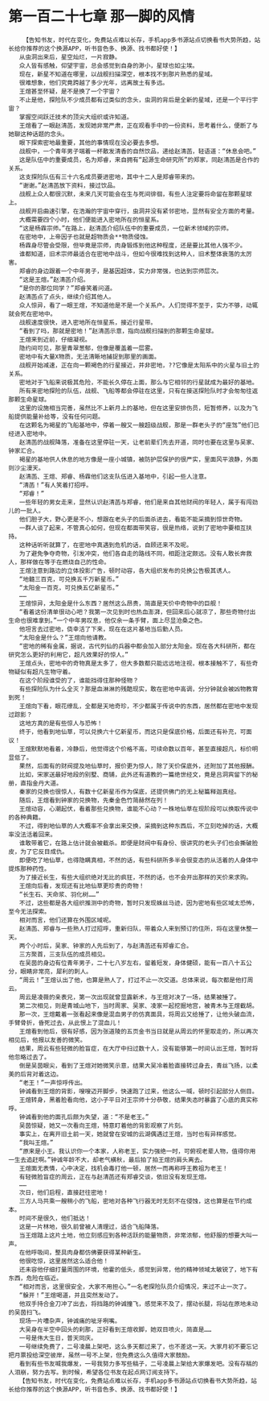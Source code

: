 # 第一百二十七章 那一脚的风情
        【告知书友，时代在变化，免费站点难以长存，手机app多书源站点切换看书大势所趋，站长给你推荐的这个换源APP，听书音色多、换源、找书都好使！】
       从虫洞出来后，星空灿烂，一片寂静。
       众人皆有感触，仰望宇宙，总会感觉到自身的渺小，星球也如尘埃。
       现在，新星不知道在哪里，以战舰扫描深空，根本找不到那片熟悉的星域。
       很难想象，他们究竟跨越了多少光年，远离故土有多远。
       王煊甚至怀疑，是不是换了一个宇宙？
       不止是他，探险队不少成员都有过类似的念头，虫洞的背后是全新的星域，还是一个平行宇宙？
       掌握空间跃迁技术的顶尖大组织或许知道。
       王煊看了一眼赵清菡，发现她非常严肃，正在观看手中的一份资料，思考着什么，便断了与她聊这种话题的念头。
       眼下探索密地最重要，其他的事情现在没必要去多想。
       战舰中，一个青年男子端着一杯散发清香的自然饮品，递给赵清菡，轻语道：“休息会吧。”
       这是队伍中的重要成员，名为郑睿，来自拥有“起源生命研究所”的郑家，同赵清菡是合作的关系。
       这支探险队伍有三十六名成员要进密地，其中十二人是郑睿带来的。
       “谢谢。”赵清菡放下资料，接过饮品。
       战舰上众人都很沉默，未来几天可能会在生与死间徘徊，有些人注定要将命留在那颗星球上。
       战舰开启曲速引擎，在浩瀚的宇宙中穿行，虫洞并没有紧邻密地，显然有安全方面的考量。
       大概需要四个小时，他们便能进入密地所在的恒星系。
       “这是杨霖宗师。”在路上，赵清菡介绍队伍中的重要成员，一位新术领域的宗师。
       在密地中，上帝因子也就是超物质会**物质侵蚀。
       杨霖身尽管会受限，但毕竟是宗师，肉身锻炼到他这种程度，还是要比其他人强不少。
       谁都知道，旧术宗师最适合在密地中战斗，但如今很难找到这种人，旧术整体衰落的太厉害。
       郑睿的身边跟着一个中年男子，是基因超体，实力非常强，也达到宗师层次。
       “这是王煊。”赵清菡介绍。
       “是你的那位同学？”郑睿笑着问道。
       赵清菡点了点头，继续介绍其他人。
       众人惊异，看了一眼王煊，不知道他是不是一个关系户。人们觉得不至于，实力不够，动辄就会死在密地中。
       战舰速度很快，进入密地所在恒星系，接近行星带。
       “看到了吗，那就是密地！”赵清菡示意，指向战舰扫描到的那颗生命星球。
       王煊来到近前，仔细凝视。
       隐约间可见，那里青翠葱郁，但像是覆盖着一层雾。
       密地中有大量X物质，无法清晰地捕捉到那里的画面。
       战舰开始减速，正在向一颗褐色的行星接近，并非密地，??它像是太阳系中的火星与旧土的关系。
       密地对于飞船来说极其危险，不能长久停在上面，那么与它相邻的行星就成为最好的基地。
       所有来密地探险的队伍，战舰、飞船等都会停驻在这里，只有在接送探险队时才会匆匆往返那颗生命星球。
       这里的设施相当完善，虽然比不上新月上的基地，但在这里安排伤员，短暂修养，以及为飞船提供能量补给等，没有任何问题。
       在这颗名为褐星的飞船基地中，停着一艘又一艘超级战舰，那是一群老头子的“座驾”他们已经进入密地中。
       赵清菡的战舰降落，准备在这里停驻一天，让老前辈们先去开道，同时也要在这里与吴家、钟家汇合。
       褐星的基地供人休息的地方像是一座小城镇，被防护层保护的很严实，里面风平浪静，外面则沙尘漫天。
       赵清菡、王煊、郑睿、杨霖他们这支队伍进入基地中，引起一些人注意。
       “清菡！”有人笑着打招呼。
       “郑睿！”
       一些年轻的男女走来，显然认识赵清菡与郑睿，他们是来自其他财阀的年轻人，属于有闯劲儿的一批人。
       他们胆子大，野心更是不小，想跟在老头子的后面杀进去，看能不能采摘到惊世奇物。
       一群人谈了起来，不管真心如何，但现在都面带笑容，很是热络，说到了密地中要相互扶持。
       这种话听听就算了，在密地中真遇到危机的话，自顾还来不及呢。
       为了避免争夺奇物，引发冲突，他们各自走的路线不同，相距注定颇远。没有人敢长奔救人，那样做在等于在燃烧自己的性命。
       王煊注意到路边的立体投影广告，顿时动容，各大组织发布的兑换公告极其诱人。
       “地髓三百克，可兑换五千万新星币。”
       “太阳金一百克，可兑换五亿新星币。”
       ……
       王煊惊异，太阳金是什么东西？居然这么昂贵，简直是天价中奇物中的巨舰！
       “看着这份清单很动心吧？我第一次见到时也热血澎湃，但回来后心就凉了，那些奇物付出生命也很难拿到。”一个中年男叹息，他仅余一条手臂，面上尽显沧桑之色。
       他坦言去过密地，侥幸活了下来，现在在这片基地当后勤人员。
       “太阳金是什么？”王煊向他请教。
       “密地的稀有金属，据说，古代列仙的兵器中都会加入部分太阳金。现在各大科研所，都在研究怎么更好的利用它，超凡效果好的惊人。”
       王煊点头，密地中的奇物真是太多了，但大多数都只能远远地注视，根本接触不了，有些奇物疑似有超凡生物守着。
       在这个阶段谁受的了，谁能挡得住那种怪物？
       有些探险队为什么全灭？那是血淋淋的残酷现实，敢在密地中高调，分分钟就会被凶物教育到死！
       王煊向下看，眼花缭乱，全都是天地奇珍，不少都属于传说中的东西，居然都在密地中发现过踪影？
       这地方真的是有些惊人与恐怖！
       终于，他看到地仙草，可以兑换六十亿新星币，而这只是保底价格，后面还有补充，可面议！
       王煊默默地看着，冷静后，他觉得这个价格不高，可续命数以百年，甚至直接超凡，标价明显低了。
       果然，后面有的财阀提及地仙草时，报价更为惊人，除了天价保底外，还附加了其他报酬。
       比如，宋家送最好地段的别墅、商铺，此外还有道教的一篇绝世经文，竟是吕洞宾留下的秘册，直指金丹大道。
       秦家的兑换也很惊人，有数十亿新星币作为保底，还提供佛门的无上秘篇释迦真经。
       随后，王煊看到钟家的兑换物，先秦金色竹简赫然在列！
       王煊动容，心潮起伏，看着那些兑换物，谁能不心动？一株地仙草在现阶段可以换取传说中的各种典籍。
       不过，得到地仙草的人大概率不会拿出来交换，采摘到这种东西后，不立刻吃掉的话，大概率没法活着回来。
       谁敢带着它，在路上估计就会被截杀。即便是财阀中有身份、很讲究的老头子们也会撕破脸皮，为了它反目成仇。
       即便吃了地仙草，也得隐瞒真相，不然的话，有些科研所多半会很变态的从活着的人身体中提炼那种药性。
       为了接近长生，有些大组织绝对无比的疯狂，不然的话，也不会开出那样的天价来求购。
       王煊向后看，发现还有比地仙草更珍贵的奇物！
       “长生石、天命浆、羽化树……”
       不过，这些都是各大组织推测中的奇物，暂时只发现蛛丝马迹，因为密地有些区域太恐怖，至今无法探索。
       相对而言，他们还算在外围区域呢。
       赵清菡、郑睿与一些熟人打过招呼，重新归队，带着众人来到预订的住所，将在这里休整一天。
       两个小时后，吴家、钟家的人先后到了，与赵清菡还有郑睿汇合。
       三方聚首，三支队伍的成员相见。
       在吴茵的身边有位青年男子，二十七八岁左右，留着短发，身体健硕，能有一百八十五公分，眼睛非常亮，犀利的刺人。
       “周云！”王煊认出了他，也算是熟人了，打过不止一次交道。总体来说，每次都是他打周云。
       周云是凌薇的亲表兄，第一次出现就曾显露新术，与王煊对决了一场，结果被捶了。
       第二次相见，则是青城山地下，当时周家、吴家、凌家一起挖掘地宫，被青木与王煊截胡。
       那一次，王煊戴着一张看起来像是混血男子的仿真面具，将周云又给捶了，让他头破血流，手臂骨折，昏死过去，从此恨上了混血儿！
       王煊看到他后，很有好感，因为张道陵的五页金书当日就是从周云的怀里取走的，所以再次相见后，他报以友善的微笑。
       结果，周云有些轻微的脸盲症，在大厅中扫过数十人，没有能够第一时间认出王煊，暂时将他忽略过去了。
       倒是吴茵眼尖，看到了王煊对她微笑示意，结果大吴冷着脸直接转过身去，青丝飞扬，以柔美的后背对着这边。
       “老王！”一声惊呼传出。
       钟诚看到王煊的背影，嗖嗖迈开脚步，快速跑了过来，他这么一喊，顿时引起部分人侧目。
       王煊转身，黑着脸看向他，这小子平日对王宗师十分恭敬，结果失态时暴露了心底的真实称呼。
       钟诚看到他的面孔后颇为失望，道：“不是老王。”
       吴茵惊疑，她又一次看向王煊，特意盯着他的背影观察了片刻。
       事实上，在离开旧土前一天，她就曾在安城的云湖偶遇过王煊，当时也有异样感觉。
       “我叫王煊。”
       “原来是小王。我认识你一个本家，人称老王，实力强绝一时，可俯视老辈人物，值得你用一生去追赶啊。”钟诚年龄不大，却老气横秋，最后拍了拍王煊的肩头离去。
       王煊面无表情，心中决定，找机会毒打他一顿，居然一而再称呼王教祖为老王！
       有轻微脸盲症的周云，正在与赵清菡还有郑睿交谈，依旧没有发现王煊。
       ……
       次日，他们启程，直接赶往密地！
       三方人马共乘一艘稍小的飞船，密地对各种飞行器无时无刻不在侵蚀，这也算是在节约成本。
       时间不是很久，他们抵达！
       这是一片林地，很久前曾被人清理过，适合飞船降落。
       当王煊踏上这片土地，他立刻感应到各种活跃的能量物质，非常浓郁，他舒服的想要大叫一声。
       在他呼吸间，整具肉身都仿佛要获得某种新生。
       他很吃惊，这里居然这么适合他！
       还未容他仔细打量周围的环境，他霍的低头，感觉到异常，他的精神领域太敏锐了，地下有东西，危险在临近。
       “相对而言，这里很安全，大家不用担心。”一名老探险队员介绍情况，来过不止一次了。
       “躲开！”王煊喝道，并且突然发动了。
       他双手持合金刀冲了出去，将挡路的钟诚撞飞，感觉来不及了，摆动长腿，将站在原地未动的吴茵扫飞。
       现场一片嘈杂声，钟诚痛的呲牙咧嘴。
       大吴身在半空中回头的刹那，正好看到王煊收脚，她双目喷火，简直是……
       一号是伟大生日，普天同庆。
       一号继续免费了，二号凌晨上架吧，这么多天都过来了，也不差这一天。大家月初不要忘记把月票投给深空彼岸，虽然一号不上架，但免费这么久值得大家鼓励。
       看到有些书友喊我爆发，一号我努力多写些稿子，二号凌晨上架给大家爆发吧。没有存稿的人泪崩，努力去写。到时候，希望各位书友在起点网订阅支持下。
       【告知书友，时代在变化，免费站点难以长存，手机app多书源站点切换看书大势所趋，站长给你推荐的这个换源APP，听书音色多、换源、找书都好使！】